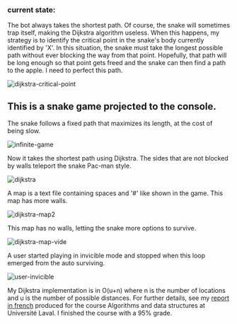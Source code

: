 ### current state:
The bot always takes the shortest path. Of course, the snake will sometimes trap itself, making the Dijkstra algorithm useless. When this happens, my strategy is to identify the critical point in the snake's body currently identified by 'X'. In this situation, the snake must take the longest possible path without ever blocking the way from that point. Hopefully, that path will be long enough so that point gets freed and the snake can then find a path to the apple. I need to perfect this path.

![dijkstra-critical-point](https://i.postimg.cc/MTLQMq9x/dijkstra-critical-point.gif)
## This is a snake game projected to the console. 


 The snake follows a fixed path that maximizes its length, at the cost of being slow.

![infinite-game](https://i.postimg.cc/HnZ7v0MQ/infinite-game.gif)


Now it takes the shortest path using Dijkstra. The sides that are not blocked by walls teleport the snake Pac-man style.

![dijkstra](https://i.postimg.cc/fydYXKPj/dijkstra.gif)

A map is a text file containing spaces and '#' like shown in the game. This map has more walls.

![dijkstra-map2](https://i.postimg.cc/wTHSvbZV/dijkstra-map2.gif)

This map has no walls, letting the snake more options to survive.

![dijkstra-map-vide](https://i.postimg.cc/xdRXwZw4/dijkstra-map-vide.gif)
<!-- ![alt text](https://i.imgur.com/jDwq1Bb.gif) -->


A user started playing in invicible mode and stopped when this loop emerged from the auto surviving.

![user-invicible](https://i.postimg.cc/rF7xN6qS/user-invicible.gif)


My Dijkstra implementation is in O(u+n) where n is the number of locations and u is the number of possible distances. For further details, see my [report in french](https://docs.google.com/document/d/1tVqNiSNAh0G4h7_7KM4GMVgTxKbfcze4Tr1mpQ7nciI/edit?usp=sharing) produced for the course Algorithms and data structures at Université Laval. I finished the course with a 95% grade.

